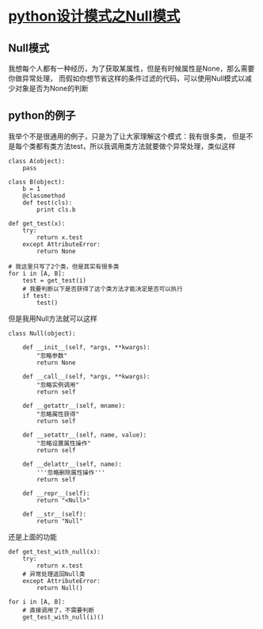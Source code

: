 #  [python设计模式之Null模式](http://dongweiming.github.io/python-null.html)

## Null模式

我想每个人都有一种经历，为了获取某属性，但是有时候属性是None，那么需要你做异常处理，
而假如你想节省这样的条件过滤的代码，可以使用Null模式以减少对象是否为None的判断

## python的例子

我举个不是很通用的例子，只是为了让大家理解这个模式：我有很多类， 但是不是每个类都有类方法test，所以我调用类方法就要做个异常处理，类似这样

    
    
    class A(object):
        pass
    
    class B(object):
        b = 1
        @classmethod
        def test(cls):
            print cls.b
    
    def get_test(x):
        try:
            return x.test
        except AttributeError: 
            return None
    
    # 我这里只写了2个类，但是其实有很多类
    for i in [A, B]:
        test = get_test(i)
        # 我要判断以下是否获得了这个类方法才能决定是否可以执行
        if test:
            test()
    

但是我用Null方法就可以这样

    
    
    class Null(object):
    
        def __init__(self, *args, **kwargs):
            "忽略参数"
            return None
    
        def __call__(self, *args, **kwargs):
            "忽略实例调用"
            return self
    
        def __getattr__(self, mname):
            "忽略属性获得"
            return self
    
        def __setattr__(self, name, value):
            "忽略设置属性操作"
            return self
    
        def __delattr__(self, name):
            '''忽略删除属性操作'''
            return self
    
        def __repr__(self):
            return "<Null>"
    
        def __str__(self):
            return "Null"
    

还是上面的功能

    
    
    def get_test_with_null(x):
        try:
            return x.test
        # 异常处理返回Null类
        except AttributeError:
            return Null()
    
    for i in [A, B]:
        # 直接调用了，不需要判断
        get_test_with_null(i)()
    



